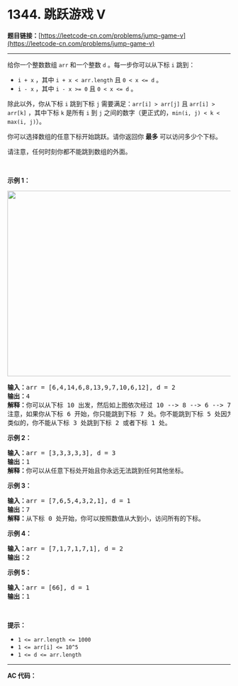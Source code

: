 # 1344. 跳跃游戏 V

**题目链接：**[https://leetcode-cn.com/problems/jump-game-v](https://leetcode-cn.com/problems/jump-game-v)

---

<div class="content__1Y2H">
 <div class="notranslate">
  <p>给你一个整数数组&nbsp;<code>arr</code> 和一个整数&nbsp;<code>d</code> 。每一步你可以从下标&nbsp;<code>i</code>&nbsp;跳到：</p> 
  <ul> 
   <li><code>i + x</code>&nbsp;，其中&nbsp;<code>i + x &lt; arr.length</code>&nbsp;且&nbsp;<code>0 &lt; x &lt;= d</code>&nbsp;。</li> 
   <li><code>i - x</code>&nbsp;，其中&nbsp;<code>i - x &gt;= 0</code>&nbsp;且&nbsp;<code>0 &lt; x &lt;= d</code>&nbsp;。</li> 
  </ul> 
  <p>除此以外，你从下标&nbsp;<code>i</code> 跳到下标 <code>j</code>&nbsp;需要满足：<code>arr[i] &gt; arr[j]</code>&nbsp;且 <code>arr[i] &gt; arr[k]</code>&nbsp;，其中下标&nbsp;<code>k</code>&nbsp;是所有 <code>i</code>&nbsp;到 <code>j</code>&nbsp;之间的数字（更正式的，<code>min(i, j) &lt; k &lt; max(i, j)</code>）。</p> 
  <p>你可以选择数组的任意下标开始跳跃。请你返回你 <strong>最多</strong>&nbsp;可以访问多少个下标。</p> 
  <p>请注意，任何时刻你都不能跳到数组的外面。</p> 
  <p>&nbsp;</p> 
  <p><strong>示例 1：</strong></p> 
  <p><img style="height: 419px; width: 633px;" src="/aliyun-lc-upload/uploads/2020/02/02/meta-chart.jpeg" alt=""></p> 
  <pre class="language-text"><strong>输入：</strong>arr = [6,4,14,6,8,13,9,7,10,6,12], d = 2
<strong>输出：</strong>4
<strong>解释：</strong>你可以从下标 10 出发，然后如上图依次经过 10 --&gt; 8 --&gt; 6 --&gt; 7 。
注意，如果你从下标 6 开始，你只能跳到下标 7 处。你不能跳到下标 5 处因为 13 &gt; 9 。你也不能跳到下标 4 处，因为下标 5 在下标 4 和 6 之间且 13 &gt; 9 。
类似的，你不能从下标 3 处跳到下标 2 或者下标 1 处。
</pre> 
  <p><strong>示例 2：</strong></p> 
  <pre class="language-text"><strong>输入：</strong>arr = [3,3,3,3,3], d = 3
<strong>输出：</strong>1
<strong>解释：</strong>你可以从任意下标处开始且你永远无法跳到任何其他坐标。
</pre> 
  <p><strong>示例 3：</strong></p> 
  <pre class="language-text"><strong>输入：</strong>arr = [7,6,5,4,3,2,1], d = 1
<strong>输出：</strong>7
<strong>解释：</strong>从下标 0 处开始，你可以按照数值从大到小，访问所有的下标。
</pre> 
  <p><strong>示例 4：</strong></p> 
  <pre class="language-text"><strong>输入：</strong>arr = [7,1,7,1,7,1], d = 2
<strong>输出：</strong>2
</pre> 
  <p><strong>示例 5：</strong></p> 
  <pre class="language-text"><strong>输入：</strong>arr = [66], d = 1
<strong>输出：</strong>1
</pre> 
  <p>&nbsp;</p> 
  <p><strong>提示：</strong></p> 
  <ul> 
   <li><code>1 &lt;= arr.length &lt;= 1000</code></li> 
   <li><code>1 &lt;= arr[i] &lt;= 10^5</code></li> 
   <li><code>1 &lt;= d &lt;= arr.length</code></li> 
  </ul> 
 </div>
</div>

---

**AC 代码：**

```java

```